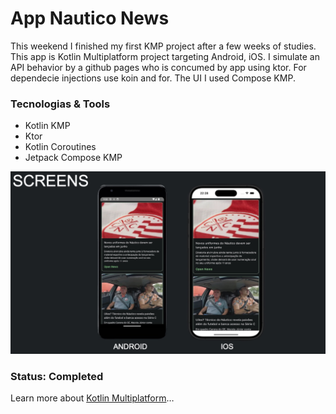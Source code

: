 # App  Nautico News

This weekend I finished my first KMP project after a few weeks of studies. This app is Kotlin Multiplatform project targeting Android, iOS. 
I simulate an API behavior by a github pages who is concumed by app using ktor. For dependecie injections use koin and for. The UI I used Compose KMP.  

### Tecnologias & Tools

* Kotlin KMP
* Ktor
* Kotlin Coroutines
* Jetpack Compose KMP

<img src="./image/telas.jpg">

### Status: Completed

Learn more about [Kotlin Multiplatform](https://www.jetbrains.com/help/kotlin-multiplatform-dev/get-started.html)…